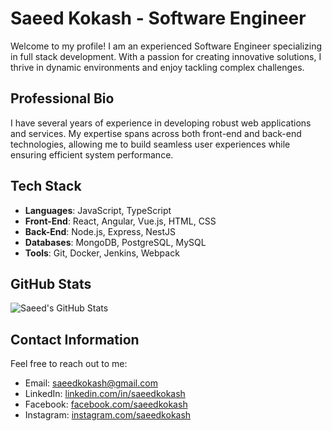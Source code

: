 # Saeed Kokash - Software Engineer

Welcome to my profile! I am an experienced Software Engineer specializing in full stack development. With a passion for creating innovative solutions, I thrive in dynamic environments and enjoy tackling complex challenges.

## Professional Bio
I have several years of experience in developing robust web applications and services. My expertise spans across both front-end and back-end technologies, allowing me to build seamless user experiences while ensuring efficient system performance.

## Tech Stack
- **Languages**: JavaScript, TypeScript
- **Front-End**: React, Angular, Vue.js, HTML, CSS
- **Back-End**: Node.js, Express, NestJS
- **Databases**: MongoDB, PostgreSQL, MySQL
- **Tools**: Git, Docker, Jenkins, Webpack

## GitHub Stats
![Saeed's GitHub Stats](https://github-readme-stats.vercel.app/api?username=SaeedKokash&show_icons=true&hide_title=true&count_private=true)

## Contact Information
Feel free to reach out to me:
- Email: saeedkokash@gmail.com
- LinkedIn: [linkedin.com/in/saeedkokash](https://linkedin.com/in/saeedkokash)
- Facebook: [facebook.com/saeedkokash](https://fb.com/saeedkokash)
- Instagram: [instagram.com/saeedkokash](https://instagram.com/saeedkokash)